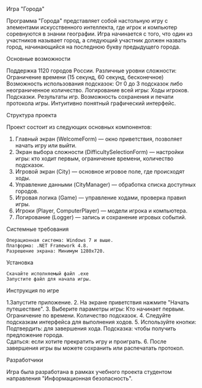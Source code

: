 Игра "Города"


Программа "Города" представляет собой настольную игру с элементами искусственного интеллекта, 
где игрок и компьютер соревнуются в знании географии. Игра начинается с того, 
что один из участников называет город, а следующий участник должен назвать город, 
начинающийся на последнюю букву предыдущего города.


Основные возможности


Поддержка 1120 городов России.
Различные уровни сложности:
     Ограничение времени (15 секунд, 60 секунд, бесконечное)
Возможность использования подсказок:
    От 0 до 3 подсказок либо неограниченное количество.
Логирование всей игры:
    Ходы игроков.
    Подсказки.
    Результаты игр.
Возможность сохранения и печати протокола игры.
Интуитивно понятный графический интерфейс.


Структура проекта


Проект состоит из следующих основных компонентов:

1. Главный экран (WelcomeForm) — окно приветствия, позволяет начать игру или выйти.
2. Экран выбора сложности (DifficultySelectionForm) — настройки игры: кто ходит первым, ограничение времени, количество подсказок.
3. Игровой экран (City) — основное игровое поле, где происходят ходы.
4. Управление данными (CityManager) — обработка списка доступных городов.
5. Игровая логика (Game) — управление ходами, проверка правил игры.
6. Игроки (Player, ComputerPlayer) — модели игрока и компьютера.
7. Логирование (Logger) — запись и сохранение игровых событий.

Системные требования


    Операционная система: Windows 7 и выше.
    Платформа: .NET Framework 4.8.
    Разрешение экрана: Минимум 1280x720.


Установка

    Скачайте исполняемый файл .exe 
    Запустите файл для начала игры.


Инструкция по игре

1.Запустите приложение.
2. На экране приветствия нажмите "Начать путешествие".
3. Выберите параметры игры:
    Кто начинает первым.
    Ограничение по времени.
    Количество подсказок.
4. Следуйте подсказкам интерфейса для выполнения ходов.
5. Используйте кнопки:
    Подтвердить: для завершения хода.
    Подсказка: чтобы получить предложение города.        
    Сдаться: если хотите прекратить игру и проиграть.
6. После завершения игры вы можете сохранить или распечатать протокол.    


Разработчики

Игра была разработана в рамках учебного проекта студентом направления "Информационная безопасность".